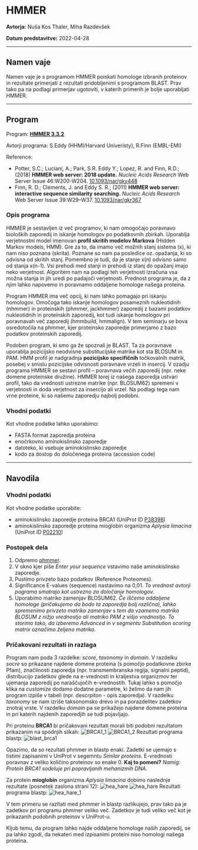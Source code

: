 # HMMER

**Avtorja:** Nuša Kos Thaler, Miha Razdevšek

**Datum predstavitve:** 2022-04-28

---
## Namen vaje

Namen vaje je s programom HMMER poiskati homologe izbranih proteinov in rezultate primerjati z rezultati pridobljenimi s programom BLAST. Prav tako pa na podlagi primerjav ugotoviti, v katerih primerih je bolje uporabljati HMMER. 

---
## Program

Program: **[HMMER 3.3.2](https://www.ebi.ac.uk/Tools/hmmer/)**

Avtorji programa: S.Eddy (HHMI/Harvard Univeristy), R.Finn (EMBL-EMI)

Reference:
- Potter, S.C.; Luciani, A.; Park, S.R. Eddy Y.; Lopez, R. and Finn, R.D.;(2018) **HMMER web server: 2018 update.** *Nucleic Acids Research* Web Server Issue 46:W200-W204. [10.1093/nar/gky448](https://academic.oup.com/nar/article/46/W1/W200/5037715)
- Finn, R. D.; Clements, J. and Eddy S. R.; (2011) **HMMER web server: interactive sequence similarity searching.** *Nucleic Acids Research* Web Server Issue 39:W29–W37. [10.1093/nar/gkr367](https://academic.oup.com/nar/article/39/suppl_2/W29/2506513)

### Opis programa

HMMER je sestavljen iz več programov, ki nam omogočajo poravnavo bioloških zaporedij in iskanje homologov po podatkovnih zbirkah. Uporablja verjetnostni model imenovan **profil skritih modelov Markova** (Hidden Markov models, HMM). Gre za to, da imamo več možnih stanj sistema (x), ki nam niso poznana (skrita). Poznane so nam pa posledice oz. opažanja, ki so odvisna od skritih stanj. Pomembno je tudi, da je stanje x(n) odvisno samo od stanja x(n-1). Vsi prehodi med stanji in prehodi iz stanj do opažanj imajo neko verjetnost. Algoritem nam na podlagi teh verjetnosti izračuna vsa možna stanja in jih uredi po padajoči verjetnosti. Prednost programa je, da z njim lahko napovemo in poravnamo oddaljene homologe našega proteina. 

Program HMMER ima več opcij, ki nam lahko pomagajo pri iskanju homologov. Omočoga tako iskanje homologov posameznih nukleotidnih (nhmmer) in proteinskih (phmmer, jackhmmer) zaporedij z bazami podatkov nukleotidnih in proteinskih zaporedij, kot tudi iskanje homologov pri poravnavah več zaporedij (hmmbuild, hmmalign). V tem seminarju se bova osredotočila na phmmer, kjer proteinsko zaporedje primerjamo z bazo podatkov proteinskih zaporedij. 

Podoben program, ki smo ga že spoznali je BLAST. Ta za poravnave uporablja pozicijsko neodvisne substitucijske matrike kot sta BLOSUM in PAM. HMM profil je nadgradnja **pozicijsko specifičnih** točkovalnih matrik, posebej v smislu pozicijske odvisnosti poravnave vrzeli in insercij. V ozadju programa HMMER se sestavi profil – poravnava večih zaporedij (npr. neke domene proteinske družine). HMMER torej iz našega zaporedja ustvari profil, tako da vrednosti ustrezne matrike (npr. BLOSUM62) spremeni v verjetnosti in doda verjetnost za insercijo ali vrzel. Na podlagi tega nam vrne proteine, ki so našemu zaporedju najbolj podobni.

### Vhodni podatki

Kot vhodne podatke lahko uporabimo:
- FASTA format zaporedja proteina
- enočrkovno aminokislinsko zaporedje
- datoteko, ki vsebuje aminokislinsko zaporedje
- kodo za dostop do določenega proteina (accession code)

---
## Navodila

### Vhodni podatki

Kot vhodne podatke uporabite:
* aminokislinsko zaporedje proteina BRCA1 (UniProt ID [P38398](https://www.uniprot.org/uniprot/P38398))
* aminokislinsko zaporedje proteina mioglobin organizma *Aplysia limacina* (UniProt ID [P02210](https://www.uniprot.org/uniprot/P02210))

### Postopek dela

1. Odpremo [phmmer](https://www.ebi.ac.uk/Tools/hmmer/search/phmmer).
2. V okno kjer piše *Enter your sequence* vstavimo naše aminokislinsko zaporedje. 
3. Pustimo privzeto bazo podatkov (Reference Proteomes). 
4. Significance E-values (sequence) nastavimo na 0,01. *To vrednost avtorji pograma smatrajo kot ustrezno za določanje homologov.*
5. Uporabimo matriko zamenjav BLOSUM62. *Če iščemo oddaljene homologe (pričakujemo da bodo ta zaporedja bolj različna), lahko spremenimo privzeto matriko zamenjav s tem da vzamemo matriko BLOSUM z nižjo vrednostjo ali matriko PAM z višjo vrednostjo. To storimo tako, da izberemo Advanced in v segmentu Substitution scoring matrix označimo željeno matriko.*

### Pričakovani rezultati in razlaga

Program nam poda 3 razdelke: *score*, *taxonomy* in *domain*. V razdelku *socre* so prikazane najdene domene proteina (s pomočjo podatkovne zbirke Pfam), značilnosti zaporedja (npr. transmembranska regija, signalni peptid), distribucijo zadetkov glede na e-vrednosti in kraljestva organizmov ter ujemanja zaporedij po naraščujočih e-vrednostih. Tukaj lahko s pomočjo klika na *customize* dodamo dodatne parametre, ki želimo da nam jih program izpiše v tabeli (npr. descrpiton - opis zaporedja). V razdelku *taxonomy* se nam izriše taksonomsko drevo in pa porazdelitev zadetkov znotraj vrste. V razdelku *domain* pa se prikažejo najdene domene proteina in pri katerih najdenih zaporedjih se tudi pojavljajo.  

Pri proteinu **BRCA1** bi pričakovani rezultati morali biti podobni rezultatom prikazanim na spodnjih slikah:
![BRCA1_1](s06-hmmer-BRCA1_1.png)
![BRCA1_2](s06-hmmer-BRCA1_2.png)
Rezultati programa blastp:
![blast_brca1](s06-hmmer-blast_brca1.png)

Opazimo, da so rezultati phmmer in blastp enaki. Zadetki se ujemajo s tistimi zapisanimi v UniProt v segemntu *Similar proteins*. E-vrednosti poravnav z veliko količino proteinov so enake 0. **Kaj to pomeni?** *Namig: Protein BRCA1 sodeluje pri popravljanih mehanizmih DNA.*

Za protein **mioglobin** organizma *Aplysia limacina* dobimo naslednje rezultate (posnetek zaslona strani 12): 
![hea_hare](s06-hmmer-sea_hare_1.png)
![hea_hare](s06-hmmer-sea_hare_2.png)
Rezultati programa blastp:
![hea_hare_1](s06-hmmer-blast_sea_hare.png)

V tem primeru se razltati med phmmer in blastp razlikujejo, prav tako pa je zadetkov pri programu phmmer veliko več. Zadetkov je tudi veliko več kot je prikazanih podobnih proteinov v UniProt-u. 

Kljub temu, da program lahko najde oddaljene homologe naših zaporedij, se pa lahko zgodi, da nekateri med izpisanimi proteini niso homologi našega proteina. 